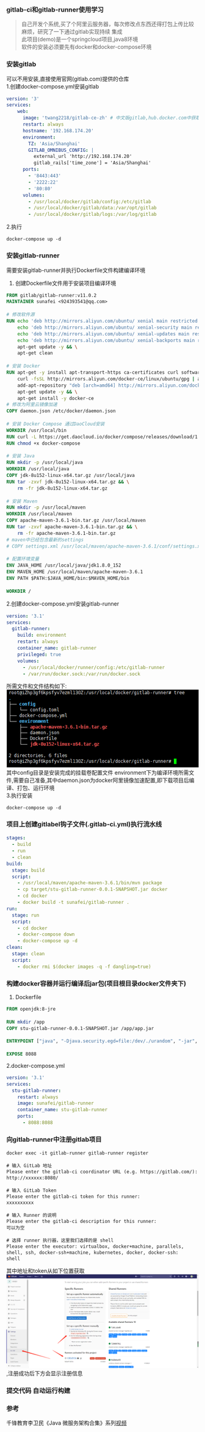 ### gitlab-ci和gitlab-runner使用学习
> 自己开发个系统,买了个阿里云服务器，每次修改点东西还得打包上传比较麻烦，研究了一下通过gitlab实现持续
集成  
> 此项目(demo)是一个springcloud项目,java8环境  
> 软件的安装必须要先有docker和docker-compose环境
### 安装gitlab
可以不用安装,直接使用官网(gitlab.com)提供的仓库  
1.创建docker-compose.yml安装gitlab
```yaml
version: '3'
services:
    web:
      image: 'twang2218/gitlab-ce-zh' # 中文版gitlab,hub.docker.com中获取版本
      restart: always
      hostname: '192.168.174.20'
      environment:
        TZ: 'Asia/Shanghai'
        GITLAB_OMNIBUS_CONFIG: |
          external_url 'http://192.168.174.20'
          gitlab_rails['time_zone'] = 'Asia/Shanghai'
      ports:
        - '8443:443'
        - '2222:22'
        - '80:80'
      volumes:
        - /usr/local/docker/gitlab/config:/etc/gitlab
        - /usr/local/docker/gitlab/data:/var/opt/gitlab
        - /usr/local/docker/gitlab/logs:/var/log/gitlab

```
2.执行
```shell script
docker-compose up -d
```
### 安装gitlab-runner
需要安装gitlab-runner并执行Dockerfile文件构建编译环境
1. 创建Dockerfile文件用于安装项目编译环境
```dockerfile
FROM gitlab/gitlab-runner:v11.0.2
MAINTAINER sunafei <924393541@qq.com>

# 修改软件源
RUN echo 'deb http://mirrors.aliyun.com/ubuntu/ xenial main restricted universe multiverse' > /etc/apt/sources.list && \
    echo 'deb http://mirrors.aliyun.com/ubuntu/ xenial-security main restricted universe multiverse' >> /etc/apt/sources.list && \
    echo 'deb http://mirrors.aliyun.com/ubuntu/ xenial-updates main restricted universe multiverse' >> /etc/apt/sources.list && \
    echo 'deb http://mirrors.aliyun.com/ubuntu/ xenial-backports main restricted universe multiverse' >> /etc/apt/sources.list && \
    apt-get update -y && \
    apt-get clean

# 安装 Docker
RUN apt-get -y install apt-transport-https ca-certificates curl software-properties-common && \
    curl -fsSL http://mirrors.aliyun.com/docker-ce/linux/ubuntu/gpg | apt-key add - && \
    add-apt-repository "deb [arch=amd64] http://mirrors.aliyun.com/docker-ce/linux/ubuntu $(lsb_release -cs) stable" && \
    apt-get update -y && \
    apt-get install -y docker-ce
# 修改为阿里云镜像加速
COPY daemon.json /etc/docker/daemon.json

# 安装 Docker Compose 通过DaoCloud安装
WORKDIR /usr/local/bin
RUN curl -L https://get.daocloud.io/docker/compose/releases/download/1.25.0-rc2/docker-compose-`uname -s`-`uname -m` > /usr/local/bin/docker-compose
RUN chmod +x docker-compose

# 安装 Java
RUN mkdir -p /usr/local/java
WORKDIR /usr/local/java
COPY jdk-8u152-linux-x64.tar.gz /usr/local/java
RUN tar -zxvf jdk-8u152-linux-x64.tar.gz && \
    rm -fr jdk-8u152-linux-x64.tar.gz

# 安装 Maven
RUN mkdir -p /usr/local/maven
WORKDIR /usr/local/maven
COPY apache-maven-3.6.1-bin.tar.gz /usr/local/maven
RUN tar -zxvf apache-maven-3.6.1-bin.tar.gz && \
    rm -fr apache-maven-3.6.1-bin.tar.gz
# maven中已经包含最新的settings
# COPY settings.xml /usr/local/maven/apache-maven-3.6.1/conf/settings.xml

# 配置环境变量
ENV JAVA_HOME /usr/local/java/jdk1.8.0_152
ENV MAVEN_HOME /usr/local/maven/apache-maven-3.6.1
ENV PATH $PATH:$JAVA_HOME/bin:$MAVEN_HOME/bin

WORKDIR /
```
2.创建docker-compose.yml安装gitlab-runner
```yaml
version: '3.1'
services:
  gitlab-runner:
    build: environment
    restart: always
    container_name: gitlab-runner
    privileged: true
    volumes:
      - /usr/local/docker/runner/config:/etc/gitlab-runner
      - /var/run/docker.sock:/var/run/docker.sock
```
所需文件和文件结构如下:  
![文件路径](gitlab-runner.png)  
其中config目录是安装完成的挂载卷配置文件
environment下为编译环境所需文件,需要自己准备,其中daemon.json为docker阿里镜像加速配置,即下载项目后编译、打包、运行环境  
3.执行安装
```shell script
docker-compose up -d
```
### 项目上创建gitlabel钩子文件(.gitlab-ci.yml)执行流水线
```yaml
stages:
  - build
  - run
  - clean
build:
  stage: build
  script:
    - /usr/local/maven/apache-maven-3.6.1/bin/mvn package
    - cp target/stu-gitlab-runner-0.0.1-SNAPSHOT.jar docker
    - cd docker
    - docker build -t sunafei/gitlab-runner .
run:
  stage: run
  script:
    - cd docker
    - docker-compose down
    - docker-compose up -d
clean:
  stage: clean
  script:
    - docker rmi $(docker images -q -f dangling=true)
```
### 构建docker容器并运行编译后jar包(项目根目录docker文件夹下)
1. Dockerfile
```dockerfile
FROM openjdk:8-jre

RUN mkdir /app
COPY stu-gitlab-runner-0.0.1-SNAPSHOT.jar /app/app.jar

ENTRYPOINT ["java", "-Djava.security.egd=file:/dev/./urandom", "-jar", "/app/app.jar", "--spring.profiles.active=prod"]

EXPOSE 8088
```
2.docker-compose.yml
```yaml
version: '3.1'
services:
  stu-gitlab-runner:
    restart: always
    image: sunafei/gitlab-runner
    container_name: stu-gitlab-runner
    ports:
      - 8088:8088
```
### 向gitlab-runner中注册gitlab项目
```shell script
docker exec -it gitlab-runner gitlab-runner register

# 输入 GitLab 地址
Please enter the gitlab-ci coordinator URL (e.g. https://gitlab.com/):
http://xxxxxx:8080/

# 输入 GitLab Token
Please enter the gitlab-ci token for this runner:
xxxxxxxxxx

# 输入 Runner 的说明
Please enter the gitlab-ci description for this runner:
可以为空

# 选择 runner 执行器，这里我们选择的是 shell
Please enter the executor: virtualbox, docker+machine, parallels, shell, ssh, docker-ssh+machine, kubernetes, docker, docker-ssh:
shell
```
其中地址和token从如下位置获取![regist-runner](regist-runner.png),注册成功后下方会显示注册信息
### 提交代码 自动运行构建

### 参考
千锋教育李卫民《Java 微服务架构合集》系列[视频](https://www.bilibili.com/video/av29384041)